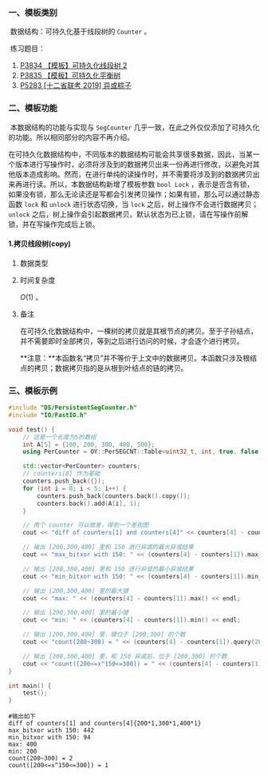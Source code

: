 ### 一、模板类别

​	数据结构：可持久化基于线段树的 `Counter` 。

​	练习题目：

1. [P3834 【模板】可持久化线段树 2](https://www.luogu.com.cn/problem/P3834)
2. [P3835 【模板】可持久化平衡树](https://www.luogu.com.cn/problem/P3835)
3. [P5283 [十二省联考 2019] 异或粽子](https://www.luogu.com.cn/problem/P5283)

### 二、模板功能

​		本数据结构的功能与实现与 `SegCounter` 几乎一致，在此之外仅仅添加了可持久化的功能。所以相同部分的内容不再介绍。

​		在可持久化数据结构中，不同版本的数据结构可能会共享很多数据，因此，当某一个版本进行写操作时，必须将涉及到的数据拷贝出来一份再进行修改，以避免对其他版本造成影响。然而，在进行单纯的读操作时，并不需要将涉及到的数据拷贝出来再进行读。所以，本数据结构新增了模板参数 `bool Lock` ，表示是否含有锁，如果没有锁，那么无论读还是写都会引发拷贝操作；如果有锁，那么可以通过静态函数 `lock` 和 `unlock` 进行状态切换，当 `lock` 之后，树上操作不会进行数据拷贝； `unlock` 之后，树上操作会引起数据拷贝。默认状态为已上锁，请在写操作前解锁，并在写操作完成后上锁。

#### 1.拷贝线段树(copy)

1. 数据类型

2. 时间复杂度

    $O(1)$ 。

3. 备注

   在可持久化数据结构中，一棵树的拷贝就是其根节点的拷贝。至于子孙结点，并不需要即时全部拷贝，等到之后进行访问的时候，才会逐个进行拷贝。

   **注意：**本函数名“拷贝”并不等价于上文中的数据拷贝。本函数只涉及根结点的拷贝；数据拷贝指的是从根到叶结点的链的拷贝。
   

### 三、模板示例

```c++
#include "DS/PersistentSegCounter.h"
#include "IO/FastIO.h"

void test() {
    // 这是一个长度为5的数组
    int A[5] = {100, 200, 300, 400, 500};
    using PerCounter = OY::PerSEGCNT::Table<uint32_t, int, true, false, false>;

    std::vector<PerCounter> counters;
    // counters[0] 作为基础
    counters.push_back({});
    for (int i = 0; i < 5; i++) {
        counters.push_back(counters.back().copy());
        counters.back().add(A[i], 1);
    }

    // 两个 counter 可以做差，得到一个差视图
    cout << "diff of counters[1] and counters[4]" << counters[4] - counters[1] << endl;

    // 输出 [200,300,400] 里和 150 进行异或的最大异或结果
    cout << "max_bitxor with 150: " << (counters[4] - counters[1]).max_bitxor(150) << endl;

    // 输出 [200,300,400] 里和 150 进行异或的最小异或结果
    cout << "min_bitxor with 150: " << (counters[4] - counters[1]).min_bitxor(150) << endl;

    // 输出 [200,300,400] 里的最大键
    cout << "max: " << (counters[4] - counters[1]).max() << endl;

    // 输出 [200,300,400] 里的最小键
    cout << "min: " << (counters[4] - counters[1]).min() << endl;

    // 输出 [200,300,400] 里，键位于 [200,300] 的个数
    cout << "count(200~300) = " << (counters[4] - counters[1]).query(200, 300) << endl;

    // 输出 [200,300,400] 里，和 150 异或后，位于 [200,300] 的个数
    cout << "count([200<=x^150<=300]) = " << (counters[4] - counters[1]).query_bitxor(200, 300, 150) << endl;
}

int main() {
    test();
}
```

```
#输出如下
diff of counters[1] and counters[4]{200*1,300*1,400*1}
max_bitxor with 150: 442
min_bitxor with 150: 94
max: 400
min: 200
count(200~300) = 2
count([200<=x^150<=300]) = 1

```

